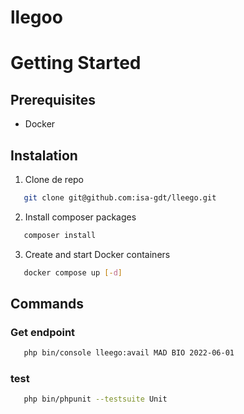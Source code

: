 # llegoo

# Getting Started

## Prerequisites
* Docker

## Instalation

1. Clone de repo 
```sh
   git clone git@github.com:isa-gdt/lleego.git
   ```
2. Install composer packages
```sh
   composer install
   ```
3. Create and start Docker containers
```sh
   docker compose up [-d]
```

## Commands
### Get endpoint
```sh
   php bin/console lleego:avail MAD BIO 2022-06-01
```

### test
```sh
   php bin/phpunit --testsuite Unit
```
